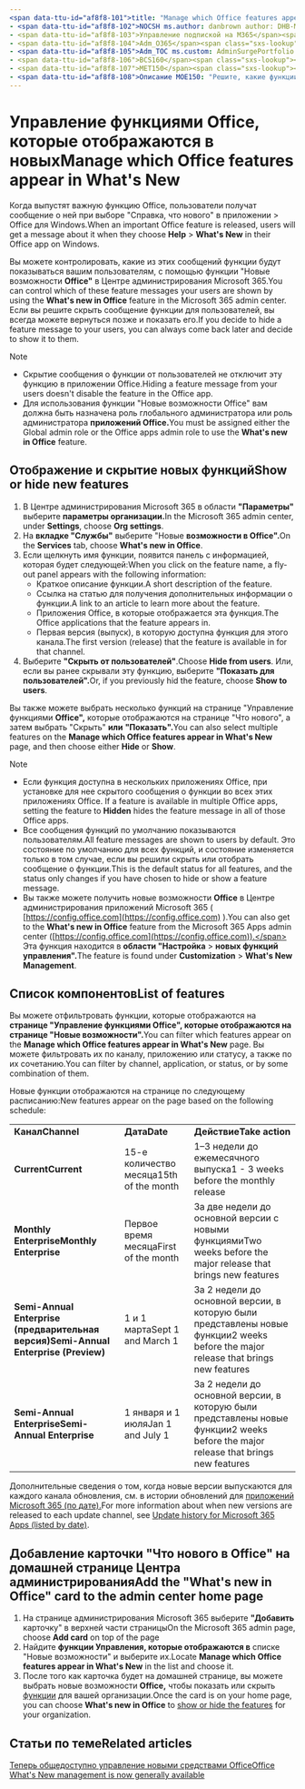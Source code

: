 ```yaml
---
<span data-ttu-id="af8f8-101">title: "Manage which Office features appear in What's New" f1.keywords:</span><span class="sxs-lookup"><span data-stu-id="af8f8-101">title: "Manage which ‎Office‎ features appear in What's New" f1.keywords:</span></span>
- <span data-ttu-id="af8f8-102">NOCSH ms.author: danbrown author: DHB-MSFT manager: scotv audience: Admin ms.topic: article ms.service: o365-administration localization_priority: Normal ms.collection:</span><span class="sxs-lookup"><span data-stu-id="af8f8-102">NOCSH ms.author: danbrown author: DHB-MSFT manager: scotv audience: Admin ms.topic: article ms.service: o365-administration localization_priority: Normal ms.collection:</span></span>
- <span data-ttu-id="af8f8-103">Управление подпиской на M365</span><span class="sxs-lookup"><span data-stu-id="af8f8-103">M365-subscription-management</span></span>
- <span data-ttu-id="af8f8-104">Adm_O365</span><span class="sxs-lookup"><span data-stu-id="af8f8-104">Adm_O365</span></span>
- <span data-ttu-id="af8f8-105">Adm_TOC ms.custom: AdminSurgePortfolio search.appverid:</span><span class="sxs-lookup"><span data-stu-id="af8f8-105">Adm_TOC ms.custom: AdminSurgePortfolio search.appverid:</span></span>
- <span data-ttu-id="af8f8-106">BCS160</span><span class="sxs-lookup"><span data-stu-id="af8f8-106">BCS160</span></span>
- <span data-ttu-id="af8f8-107">MET150</span><span class="sxs-lookup"><span data-stu-id="af8f8-107">MET150</span></span>
- <span data-ttu-id="af8f8-108">Описание MOE150: "Решите, какие функции Office необходимо показывать или скрывать, когда пользователь выбирает "Справка > Что нового в приложении Office для Windows" с помощью функции "Новые возможности Office" в Центре администрирования Microsoft 365".</span><span class="sxs-lookup"><span data-stu-id="af8f8-108">MOE150 description: "Decide which Office features to show or hide when a user chooses Help > What's New in their Office app on Windows by using the "What's new in Office" feature in the Microsoft 365 admin center."</span></span>
---
```


# <a name="manage-which-office-features-appear-in-whats-new"></a><span data-ttu-id="af8f8-109">Управление функциями Office, которые отображаются в новых</span><span class="sxs-lookup"><span data-stu-id="af8f8-109">Manage which Office‎ features appear in What's New</span></span>

<span data-ttu-id="af8f8-110">Когда выпустят важную функцию Office, пользователи получат сообщение о ней при выборе "Справка, что нового" в приложении  >   Office для Windows.</span><span class="sxs-lookup"><span data-stu-id="af8f8-110">When an important ‎Office‎ feature is released, users will get a message about it when they choose **Help** > **What's New** in their ‎‎Office‎‎ app on ‎Windows‎.</span></span>

<span data-ttu-id="af8f8-111">Вы можете контролировать, какие из этих сообщений функции будут показываться вашим пользователям, с помощью функции "Новые возможности **Office"** в Центре администрирования Microsoft 365.</span><span class="sxs-lookup"><span data-stu-id="af8f8-111">You can control which of these feature messages your users are shown by using the **What's new in Office** feature in the Microsoft 365 admin center.</span></span> <span data-ttu-id="af8f8-112">Если вы решите скрыть сообщение функции для пользователей, вы всегда можете вернуться позже и показать его.</span><span class="sxs-lookup"><span data-stu-id="af8f8-112">If you decide to hide a feature message to your users, you can always come back later and decide to show it to them.</span></span>

> [!NOTE]
> - <span data-ttu-id="af8f8-113">Скрытие сообщения о функции от пользователей не отключит эту функцию в приложении Office.</span><span class="sxs-lookup"><span data-stu-id="af8f8-113">Hiding a feature message from your users doesn't disable the feature in the Office app.</span></span>
> - <span data-ttu-id="af8f8-114">Для использования функции "Новые возможности Office" вам должна быть назначена роль глобального администратора или роль администратора **приложений Office.**</span><span class="sxs-lookup"><span data-stu-id="af8f8-114">You must be assigned either the Global admin role or the Office apps admin role to use the **What's new in Office** feature.</span></span>

## <a name="show-or-hide-new-features"></a><span data-ttu-id="af8f8-115">Отображение и скрытие новых функций</span><span class="sxs-lookup"><span data-stu-id="af8f8-115">Show or hide new features</span></span> 

1. <span data-ttu-id="af8f8-116">В Центре администрирования Microsoft 365 в области **"Параметры"** выберите **параметры организации.**</span><span class="sxs-lookup"><span data-stu-id="af8f8-116">In the Microsoft 365 admin center, under **Settings**, choose **Org settings**.</span></span>
2. <span data-ttu-id="af8f8-117">На **вкладке "Службы"** выберите "Новые **возможности в Office".**</span><span class="sxs-lookup"><span data-stu-id="af8f8-117">On the **Services** tab, choose **What's new in Office**.</span></span>
3. <span data-ttu-id="af8f8-118">Если щелкнуть имя функции, появится панель с информацией, которая будет следующей:</span><span class="sxs-lookup"><span data-stu-id="af8f8-118">When you click on the feature name, a fly-out panel appears with the following information:</span></span>
     - <span data-ttu-id="af8f8-119">Краткое описание функции.</span><span class="sxs-lookup"><span data-stu-id="af8f8-119">A short description of the feature.</span></span>
     - <span data-ttu-id="af8f8-120">Ссылка на статью для получения дополнительных информации о функции.</span><span class="sxs-lookup"><span data-stu-id="af8f8-120">A link to an article to learn more about the feature.</span></span>
     - <span data-ttu-id="af8f8-121">Приложения Office, в которые отображается эта функция.</span><span class="sxs-lookup"><span data-stu-id="af8f8-121">The Office applications that the feature appears in.</span></span>
     - <span data-ttu-id="af8f8-122">Первая версия (выпуск), в которую доступна функция для этого канала.</span><span class="sxs-lookup"><span data-stu-id="af8f8-122">The first version (release) that the feature is available in for that channel.</span></span>
4. <span data-ttu-id="af8f8-123">Выберите **"Скрыть от пользователей"**.</span><span class="sxs-lookup"><span data-stu-id="af8f8-123">Choose **Hide from users**.</span></span> <span data-ttu-id="af8f8-124">Или, если вы ранее скрывали эту функцию, выберите **"Показать для пользователей".**</span><span class="sxs-lookup"><span data-stu-id="af8f8-124">Or, if you previously hid the feature, choose **Show to users**.</span></span>

<span data-ttu-id="af8f8-125">Вы также можете выбрать несколько функций на странице "Управление функциями **Office",** которые отображаются на странице "Что нового", а затем выбрать "Скрыть" **или** **"Показать".**</span><span class="sxs-lookup"><span data-stu-id="af8f8-125">You can also select multiple features on the **Manage which ‎Office‎ features appear in What's New** page, and then choose either **Hide** or **Show**.</span></span>

> [!NOTE]
> - <span data-ttu-id="af8f8-126">Если функция доступна в нескольких приложениях Office, при установке для нее скрытого сообщения о функции во всех этих приложениях Office. </span><span class="sxs-lookup"><span data-stu-id="af8f8-126">If a feature is available in multiple Office apps, setting the feature to **Hidden** hides the feature message in all of those Office apps.</span></span>
> - <span data-ttu-id="af8f8-127">Все сообщения функций по умолчанию показываются пользователям.</span><span class="sxs-lookup"><span data-stu-id="af8f8-127">All feature messages are shown to users by default.</span></span> <span data-ttu-id="af8f8-128">Это состояние по умолчанию для всех функций, и состояние изменяется только в том случае, если вы решили скрыть или отобрать сообщение о функции.</span><span class="sxs-lookup"><span data-stu-id="af8f8-128">This is the default status for all features, and the status only changes if you have chosen to hide or show a feature message.</span></span>
> - <span data-ttu-id="af8f8-129">Вы также можете получить новые возможности **Office** в Центре администрирования приложений Microsoft 365 ( [https://config.office.com](https://config.office.com) ).</span><span class="sxs-lookup"><span data-stu-id="af8f8-129">You can also get to the **What's new in Office** feature from the Microsoft 365 Apps admin center ([https://config.office.com](https://config.office.com)).</span></span> <span data-ttu-id="af8f8-130">Эта функция находится в **области "Настройка**  >  **новых функций управления".**</span><span class="sxs-lookup"><span data-stu-id="af8f8-130">The feature is found under **Customization** > **What's New Management**.</span></span>

## <a name="list-of-features"></a><span data-ttu-id="af8f8-131">Список компонентов</span><span class="sxs-lookup"><span data-stu-id="af8f8-131">List of features</span></span>

<span data-ttu-id="af8f8-132">Вы можете отфильтровать функции, которые отображаются на **странице "Управление функциями Office", которые отображаются на странице "Новые возможности".**</span><span class="sxs-lookup"><span data-stu-id="af8f8-132">You can filter which features appear on the **Manage which ‎Office‎ features appear in What's New** page.</span></span> <span data-ttu-id="af8f8-133">Вы можете фильтровать их по каналу, приложению или статусу, а также по их сочетанию.</span><span class="sxs-lookup"><span data-stu-id="af8f8-133">You can filter by channel, application, or status, or by some combination of them.</span></span>

<span data-ttu-id="af8f8-134">Новые функции отображаются на странице по следующему расписанию:</span><span class="sxs-lookup"><span data-stu-id="af8f8-134">New features appear on the page based on the following schedule:</span></span>

||||
|:-----|:-----|:-----|
|<span data-ttu-id="af8f8-135">**Канал**</span><span class="sxs-lookup"><span data-stu-id="af8f8-135">**Channel**</span></span> <br/> |<span data-ttu-id="af8f8-136">**Дата**</span><span class="sxs-lookup"><span data-stu-id="af8f8-136">**Date**</span></span> <br/> |<span data-ttu-id="af8f8-137">**Действие**</span><span class="sxs-lookup"><span data-stu-id="af8f8-137">**Take action**</span></span> <br/> |
|<span data-ttu-id="af8f8-138">**Current**</span><span class="sxs-lookup"><span data-stu-id="af8f8-138">**Current**</span></span> <br/> |<span data-ttu-id="af8f8-139">15-е количество месяца</span><span class="sxs-lookup"><span data-stu-id="af8f8-139">15th of the month</span></span>  <br/> |<span data-ttu-id="af8f8-140">1–3 недели до ежемесячного выпуска</span><span class="sxs-lookup"><span data-stu-id="af8f8-140">1 - 3 weeks before the monthly release</span></span> <br/> |
|<span data-ttu-id="af8f8-141">**Monthly Enterprise**</span><span class="sxs-lookup"><span data-stu-id="af8f8-141">**Monthly Enterprise**</span></span> <br/> |<span data-ttu-id="af8f8-142">Первое время месяца</span><span class="sxs-lookup"><span data-stu-id="af8f8-142">First of the month</span></span>  <br/> |<span data-ttu-id="af8f8-143">За две недели до основной версии с новыми функциями</span><span class="sxs-lookup"><span data-stu-id="af8f8-143">Two weeks before the major release that brings new features</span></span> |
|<span data-ttu-id="af8f8-144">**Semi-Annual Enterprise (предварительная версия)**</span><span class="sxs-lookup"><span data-stu-id="af8f8-144">**Semi-Annual Enterprise (Preview)**</span></span> <br/> |<span data-ttu-id="af8f8-145">1 и 1 марта</span><span class="sxs-lookup"><span data-stu-id="af8f8-145">Sept 1 and March 1</span></span> <br/> | <span data-ttu-id="af8f8-146">За 2 недели до основной версии, в которую были представлены новые функции</span><span class="sxs-lookup"><span data-stu-id="af8f8-146">2 weeks before the major release that brings new features</span></span>|
|<span data-ttu-id="af8f8-147">**Semi-Annual Enterprise**</span><span class="sxs-lookup"><span data-stu-id="af8f8-147">**Semi-Annual Enterprise**</span></span> <br/> |<span data-ttu-id="af8f8-148">1 января и 1 июля</span><span class="sxs-lookup"><span data-stu-id="af8f8-148">Jan 1 and July 1</span></span> <br/> | <span data-ttu-id="af8f8-149">За 2 недели до основной версии, в которую были представлены новые функции</span><span class="sxs-lookup"><span data-stu-id="af8f8-149">2 weeks before the major release that brings new features</span></span><br/> |

<span data-ttu-id="af8f8-150">Дополнительные сведения о том, когда новые версии выпускаются для каждого канала обновления, см. в истории обновлений для [приложений Microsoft 365 (по дате).](https://docs.microsoft.com/officeupdates/update-history-microsoft365-apps-by-date)</span><span class="sxs-lookup"><span data-stu-id="af8f8-150">For more information about when new versions are released to each update channel, see [Update history for Microsoft 365 Apps (listed by date)](https://docs.microsoft.com/officeupdates/update-history-microsoft365-apps-by-date).</span></span>

## <a name="add-the-whats-new-in-office-card-to-the-admin-center-home-page"></a><span data-ttu-id="af8f8-151">Добавление карточки "Что нового в Office" на домашней странице Центра администрирования</span><span class="sxs-lookup"><span data-stu-id="af8f8-151">Add the "What's new in Office" card to the admin center home page</span></span>

1. <span data-ttu-id="af8f8-152">На странице администрирования Microsoft 365 выберите **"Добавить** карточку" в верхней части страницы</span><span class="sxs-lookup"><span data-stu-id="af8f8-152">On the Microsoft 365 admin page, choose **Add card** on top of the page</span></span>
2. <span data-ttu-id="af8f8-153">Найдите **функции Управления, которые отображаются в** списке "Новые возможности" и выберите их.</span><span class="sxs-lookup"><span data-stu-id="af8f8-153">Locate **Manage which Office features appear in What's New** in the list and choose it.</span></span>
3. <span data-ttu-id="af8f8-154">После того как карточка будет на домашней странице, вы можете выбрать новые возможности **Office,** чтобы показать или скрыть [функции](#show-or-hide-new-features) для вашей организации.</span><span class="sxs-lookup"><span data-stu-id="af8f8-154">Once the card is on your home page, you can choose **What's new in Office** to [show or hide the features](#show-or-hide-new-features) for your organization.</span></span>


## <a name="related-articles"></a><span data-ttu-id="af8f8-155">Статьи по теме</span><span class="sxs-lookup"><span data-stu-id="af8f8-155">Related articles</span></span>

[<span data-ttu-id="af8f8-156">Теперь общедоступно управление новыми средствами Office</span><span class="sxs-lookup"><span data-stu-id="af8f8-156">Office What's New management is now generally available</span></span>](https://techcommunity.microsoft.com/t5/microsoft-365-blog/office-what-s-new-management-is-now-generally-available/ba-p/1179954)